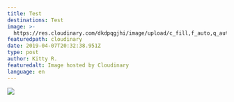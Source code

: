 ```yaml
---
title: Test
destinations: Test
image: >-
  https://res.cloudinary.com/dkdpqgjhi/image/upload/c_fill,f_auto,q_auto,w_300/v1/Morocco/10922612_10204660658333801_5531533960657191398_n_d2kdgf.jpg
featuredpath: cloudinary
date: 2019-04-07T20:32:38.951Z
type: post
author: Kitty R.
featuredalt: Image hosted by Cloudinary
language: en
---
```

![](https://res.cloudinary.com/dkdpqgjhi/image/upload/c_fill,f_auto,q_auto,w_300/v1/Morocco/10922612_10204660658333801_5531533960657191398_n_d2kdgf.jpg)
